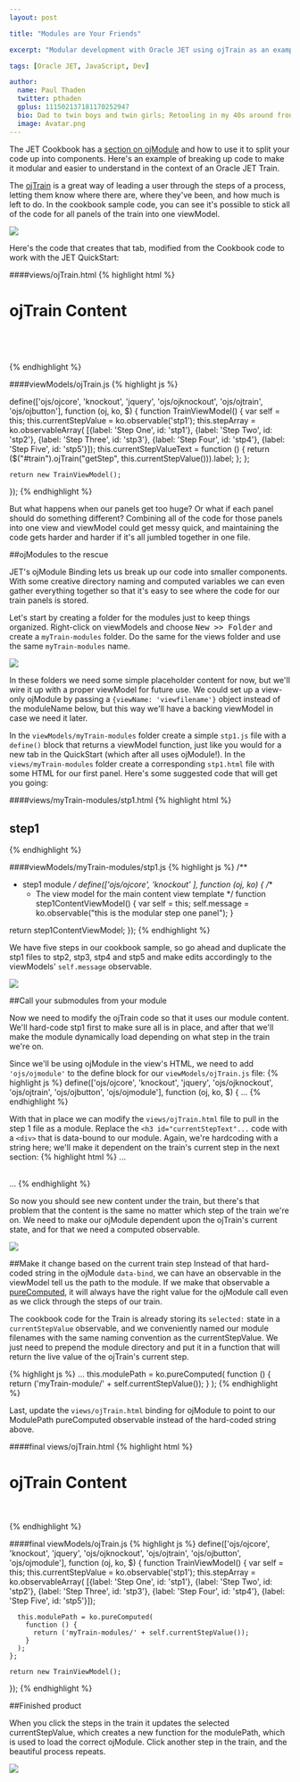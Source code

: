 ```yaml
---
layout: post

title: "Modules are Your Friends"

excerpt: "Modular development with Oracle JET using ojTrain as an example"

tags: [Oracle JET, JavaScript, Dev]

author:
  name: Paul Thaden
  twitter: pthaden
  gplus: 111502137181170252947 
  bio: Dad to twin boys and twin girls; Retooling in my 40s around front-end dev and JavaScript; Oracle CX Apps Sales Consultant; all-around guy
  image: Avatar.png
---
```


The JET Cookbook has a [section on ojModule](http://www.oracle.com/webfolder/technetwork/jet/uiComponents-ojModule-simpleNavigation.html) and how to use it to split your code up into components. Here's an example of breaking up code to make it modular and easier to understand in the context of an Oracle JET Train. 

The [ojTrain](http://www.oracle.com/webfolder/technetwork/jet/uiComponents-train-basic.html) is a great way of leading a user through the steps of a process, letting them know where there are, where they've been, and how much is left to do. In the cookbook sample code, you can see it's possible to stick all of the code for all panels of the train into one viewModel. 

<div class="full zoomable"><img src="/images/20160223/ojTrainCookbook.png"></div>

Here's the code that creates that tab, modified from the Cookbook code to work with the JET QuickStart:

####views/ojTrain.html
{% highlight html %}
<h1>ojTrain Content</h1>
<div id="train-container" >
  <div id="train" class="oj-train-stretch" style="max-width:700px;margin-left:auto;margin-right:auto;"
    data-bind="ojComponent:{
    component: 'ojTrain', 
    selected: currentStepValue, 
    steps: stepArray}"></div>
  <br/>
  <h3 id="currentStepText"
    data-bind="text: 'You are on ' + currentStepValueText()" 
    style="text-align: center">
  </h3>
  <br/>
</div>
{% endhighlight %}

####viewModels/ojTrain.js
{% highlight js %}

define(['ojs/ojcore', 'knockout', 'jquery', 'ojs/ojknockout', 'ojs/ojtrain', 'ojs/ojbutton'],
  function (oj, ko, $)
  {
    function TrainViewModel() {
      var self = this;
      this.currentStepValue = ko.observable('stp1');
      this.stepArray =
          ko.observableArray(
             [{label: 'Step One', id: 'stp1'},
              {label: 'Step Two', id: 'stp2'},
              {label: 'Step Three', id: 'stp3'},
              {label: 'Step Four', id: 'stp4'},
              {label: 'Step Five', id: 'stp5'}]);
      this.currentStepValueText = function () {
        return ($("#train").ojTrain("getStep", this.currentStepValue())).label;
      };
    };
    
    return new TrainViewModel();

  });
{% endhighlight %}


But what happens when our panels get too huge? Or what if each panel should do something different? Combining all of the code for those panels into one view and viewModel could get messy quick, and maintaining the code gets harder and harder if it's all jumbled together in one file.

##ojModules to the rescue

JET's ojModule Binding lets us break up our code into smaller components. With some creative directory naming and computed variables we can even gather everything together so that it's easy to see where the code for our train panels is stored.

Let's start by creating a folder for the modules just to keep things organized. Right-click on viewModels and choose <kbd>New >> Folder</kbd> and create a `myTrain-modules` folder. Do the same for the views folder and use the same `myTrain-modules` name.

<div class="full zoomable"><img src="/images/20160223/newmyTrainFolders.png"></div>

In these folders we need some simple placeholder content for now, but we'll wire it up with a proper viewModel for future use. We could set up a view-only ojModule by passing a `{viewName: 'viewfilename'}` object instead of the moduleName below, but this way we'll have a backing viewModel in case we need it later. 

In the `viewModels/myTrain-modules` folder create a simple `stp1.js` file with a `define()` block that returns a viewModel function, just like you would for a new tab in the QuickStart (which after all uses ojModule!). In the `views/myTrain-modules` folder create a corresponding `stp1.html` file with some HTML for our first panel. Here's some suggested code that will get you going:

####views/myTrain-modules/stp1.html
{% highlight html %}
<h2>step1</h2>
  <div class="oj-flex">
    <div class="oj-panel oj-panel-alt2 oj-panel-shadow-md oj-margin" style="width: 100%">
      <span data-bind="text: message"></span>
    </div>
  </div>
{% endhighlight %}

####viewModels/myTrain-modules/stp1.js
{% highlight js %}
/**
 * step1 module
 */
define(['ojs/ojcore', 'knockout'
], function (oj, ko) {
  /**
   * The view model for the main content view template
   */
  function step1ContentViewModel() {
    var self = this;
    self.message = ko.observable("this is the modular step one panel");
  }
    
  return step1ContentViewModel;
});
{% endhighlight %}

We have five steps in our cookbook sample, so go ahead and duplicate the stp1 files to stp2, stp3, stp4 and stp5 and make edits accordingly to the viewModels' `self.message` observable.

<div class="full zoomable"><img src="/images/20160223/fiveStepFiles.png"></div>

##Call your submodules from your module

Now we need to modify the ojTrain code so that it uses our module content. We'll hard-code stp1 first to make sure all is in place, and after that we'll make the module dynamically load depending on what step in the train we're on.

Since we'll be using ojModule in the view's HTML, we need to add `'ojs/ojmodule'` to the define block for our `viewModels/ojTrain.js` file:
{% highlight js %}
define(['ojs/ojcore', 'knockout', 'jquery', 'ojs/ojknockout', 'ojs/ojtrain', 'ojs/ojbutton', 'ojs/ojmodule'],
    function (oj, ko, $)
    { ...
{% endhighlight %}

With that in place we can modify the `views/ojTrain.html` file to pull in the step 1 file as a module. Replace the `<h3 id="currentStepText"...` code with a `<div>` that is data-bound to our module. Again, we're hardcoding with a string here; we'll make it dependent on the train's current step in the next section:
{% highlight html %}
...
<br/>
<div data-bind="ojModule: 'myTrain-modules/stp1'"></div>
<br/>
...
{% endhighlight %}

So now you should see new content under the train, but there's that problem that the content is the same no matter which step of the train we're on. We need to make our ojModule dependent upon the ojTrain's current state, and for that we need a computed observable.

<div class="full zoomable"><img src="/images/20160223/almostThereNoDynamicSwitchingYet.png"></div>

##Make it change based on the current train step
Instead of that hard-coded string in the ojModule `data-bind`, we can have an observable in the viewModel tell us the path to the module. If we make that observable a [pureComputed](http://knockoutjs.com/documentation/computed-pure.html), it will always have the right value for the ojModule call even as we click through the steps of our train. 

The cookbook code for the Train is already storing its `selected:` state in a `currentStepValue` observable, and we conveniently named our module filenames with the same naming convention as the currentStepValue. We just need to prepend the module directory and put it in a function that will return the live value of the ojTrain's current step.


{% highlight js %}
...
this.modulePath = ko.pureComputed(
  function () {
    return ('myTrain-module/' + self.currentStepValue());
  }
);
{% endhighlight %}

Last, update the `views/ojTrain.html` binding for ojModule to point to our ModulePath pureComputed observable instead of the hard-coded string above.

####final views/ojTrain.html
{% highlight html %}
<h1>ojTrain Content</h1>
<div id="train-container" >
  <div id="train" class="oj-train-stretch" style="max-width:700px;margin-left:auto;margin-right:auto;"
    data-bind="ojComponent:{
    component: 'ojTrain', 
    selected: currentStepValue, 
    steps: stepArray}"></div>
  <br/>
  <div data-bind="ojModule: modulePath"></div>
  <br/>
</div>
{% endhighlight %}


####final viewModels/ojTrain.js
{% highlight js %}
define(['ojs/ojcore', 'knockout', 'jquery', 'ojs/ojknockout', 'ojs/ojtrain', 'ojs/ojbutton', 'ojs/ojmodule'],
  function (oj, ko, $)
  {
    function TrainViewModel() {
      var self = this;
      this.currentStepValue = ko.observable('stp1');
      this.stepArray =
          ko.observableArray(
             [{label: 'Step One', id: 'stp1'},
              {label: 'Step Two', id: 'stp2'},
              {label: 'Step Three', id: 'stp3'},
              {label: 'Step Four', id: 'stp4'},
              {label: 'Step Five', id: 'stp5'}]);

      this.modulePath = ko.pureComputed(
        function () {
          return ('myTrain-modules/' + self.currentStepValue());
        }
      );
    };

    return new TrainViewModel();

  });
{% endhighlight %}

##Finished product

When you click the steps in the train it updates the selected currentStepValue, which creates a new function for the modulePath, which is used to load the correct ojModule. Click another step in the train, and the beautiful process repeats.

<div class="full zoomable"><img src="/images/20160223/modularTrain.gif"></div>

